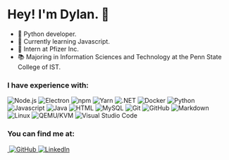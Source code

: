 # Hey! I'm Dylan. 👋

- 🐍 Python developer.
- 🌱 Currently learning Javascript.
- 💉 Intern at Pfizer Inc.
- 📚 Majoring in Information Sciences and Technology at the Penn State College of IST.

<h3>I have experience with:</h3>
<p>
    <!-- nodejs -->
    <img alt="Node.js" src="https://img.shields.io/static/v1?style=for-the-badge&message=Node.js&color=339933&logo=Node.js&logoColor=FFFFFF&label=" />
    <!-- electron -->
    <img alt="Electron" src="https://img.shields.io/static/v1?style=for-the-badge&message=Electron&color=47848F&logo=Electron&logoColor=FFFFFF&label=" />
    <!-- npm -->
    <img alt="npm" src="https://img.shields.io/static/v1?style=for-the-badge&message=npm&color=CB3837&logo=npm&logoColor=FFFFFF&label=" />
    <!-- yarn -->
    <img alt="Yarn" src="https://img.shields.io/static/v1?style=for-the-badge&message=Yarn&color=2C8EBB&logo=Yarn&logoColor=FFFFFF&label=" />
    <!-- .net -->
    <img alt=".NET" src="https://img.shields.io/static/v1?style=for-the-badge&message=.NET&color=512BD4&logo=.NET&logoColor=FFFFFF&label=" />
    <!-- docker -->
    <img alt="Docker" src="https://img.shields.io/static/v1?style=for-the-badge&message=Docker&color=2496ED&logo=Docker&logoColor=FFFFFF&label=" />
    <!-- python -->
    <img alt="Python" src="https://img.shields.io/static/v1?style=for-the-badge&message=Python&color=3776AB&logo=Python&logoColor=FFFFFF&label=" />
    <!-- Javascript -->
    <img alt="Javascript" src="https://img.shields.io/static/v1?style=for-the-badge&message=Javascript&color=F7DF1E&logo=Javascript&logoColor=000000&label=" />
    <!-- Java -->
    <img alt="Java" src="https://img.shields.io/static/v1?style=for-the-badge&message=Java&color=F05032&logo=Buy+Me+A+Coffee&logoColor=FFFFFF&label=" />
    <!-- HTML -->
    <img alt="HTML" src="https://img.shields.io/static/v1?style=for-the-badge&message=HTML/HTML5&color=E34F26&logo=HTML5&logoColor=FFFFFF&label=" />
    <!-- MySQL -->
    <img alt="MySQL" src="https://img.shields.io/static/v1?style=for-the-badge&message=MySQL&color=4479A1&logo=MySQL&logoColor=FFFFFF&label=" />
    <!-- Git -->
    <img alt="Git" src="https://img.shields.io/static/v1?style=for-the-badge&message=Git&color=F05032&logo=Git&logoColor=FFFFFF&label=" />
    <!-- GitHub -->
    <img alt="GitHub" src="https://img.shields.io/static/v1?style=for-the-badge&message=GitHub&color=181717&logo=GitHub&logoColor=FFFFFF&label=" />
    <!-- Markdown -->
    <img alt="Markdown" src="https://img.shields.io/static/v1?style=for-the-badge&message=Markdown&color=000000&logo=Markdown&logoColor=FFFFFF&label=" />
    <!-- Linux -->
    <img alt="Linux" src="https://img.shields.io/static/v1?style=for-the-badge&message=Linux&color=181717&logo=Linux&logoColor=ffffff&label=" />
    <!-- qemu -->
    <img alt="QEMU/KVM" src="https://img.shields.io/static/v1?style=for-the-badge&message=QEMU/KVM&color=F05032&logo=QEMU&logoColor=FFFFFF&label=" />
    <!-- visual studio code -->
    <img alt="Visual Studio Code" src="https://img.shields.io/static/v1?style=for-the-badge&message=Visual+Studio+Code&color=007ACC&logo=Visual+Studio+Code&logoColor=FFFFFF&label=">
</p>

<h3>You can find me at:</h3>
<p>
    <!-- website -->
    <a href="https://dylankri.sh" target="_blank"><img alt "dylankri.sh" src="https://img.shields.io/static/v1?style=for-the-badge&message=dylankri.sh&color=FFD580&logo=Internet+Explorer&logoColor=000000&label=">
    <!-- github -->
    <a href="https://github.com/dylankrish" target="_blank"><img alt="GitHub" src="https://img.shields.io/static/v1?style=for-the-badge&message=@dylankrish&color=181717&logo=GitHub&logoColor=FFFFFF&label=">
    <!-- linkedin -->
    <a href="https://www.linkedin.com/in/dylan-krishnan-8bb963251" target="_blank"><img alt="LinkedIn" src="https://img.shields.io/static/v1?style=for-the-badge&message=Dylan+Krishnan&color=0077B5&logo=LinkedIn&logoColor=FFFFFF&label=">
</p>